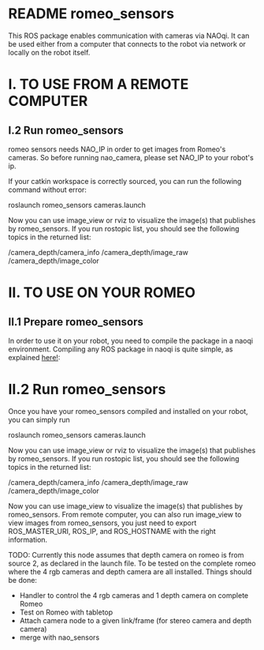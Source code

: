 README romeo_sensors
====================

This ROS package enables communication with cameras via NAOqi. 
It can be used either from a computer that connects to the robot via network or locally on the robot itself.

I. TO USE FROM A REMOTE COMPUTER
================================

I.2 Run romeo_sensors
----------------------

romeo sensors needs NAO_IP in order to get images from Romeo's cameras. So before running nao_camera, please set NAO_IP to your robot's ip.

If your catkin workspace is correctly sourced, you can run the following command without error:

roslaunch romeo_sensors cameras.launch

Now you can use image_view or rviz to visualize the image(s) that publishes by romeo_sensors. If you run rostopic list, you should see the following topics in the returned list:

/camera_depth/camera_info
/camera_depth/image_raw
/camera_depth/image_color

II. TO USE ON YOUR ROMEO
=========================

II.1 Prepare romeo_sensors
--------------------------

In order to use it on your robot, you need to compile the package in a naoqi environment. Compiling any ROS package in naoqi is quite simple, as explained [here!](http://wiki.ros.org/nao/Installation/compileFromVirtualNao):

II.2 Run romeo_sensors
======================

Once you have your romeo_sensors compiled and installed on your robot, you can simply run 

roslaunch romeo_sensors cameras.launch

Now you can use image_view or rviz to visualize the image(s) that publishes by romeo_sensors. If you run rostopic list, you should see the following topics in the returned list:

/camera_depth/camera_info
/camera_depth/image_raw
/camera_depth/image_color

Now you can use image_view to visualize the image(s) that publishes by romeo_sensors. From remote computer, you can also run image_view to view images from romeo_sensors, you just need to export ROS_MASTER_URI, ROS_IP, and ROS_HOSTNAME with the right information.

TODO: Currently this node assumes that depth camera on romeo is from source 2, as declared in the launch file. To be tested on the complete romeo where the 4 rgb cameras and depth camera are all installed. Things should be done:
   - Handler to control the 4 rgb cameras and 1 depth camera on complete Romeo
   - Test on Romeo with tabletop
   - Attach camera node to a given link/frame (for stereo camera and depth camera)
   - merge with nao_sensors
